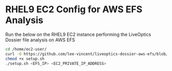 # RHEL9 EC2 Config for AWS EFS Analysis

Run the below on the RHEL9 EC2 instance performing the LiveOptics Dossier file analysis on AWS EFS
```bash
cd /home/ec2-user/
curl -O https://github.com/lee-vincent/liveoptics-dossier-aws-efs/blob/main/setup.sh
chmod +x setup.sh
./setup.sh <EFS_IP> <EC2_PRIVATE_IP_ADDRESS>
```